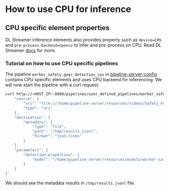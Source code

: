 # How to use CPU for inference

## CPU specific element properties
DL Streamer inference elements also provides property such as `device=CPU` and `pre-process-backend=opencv` to infer and pre-process on CPU. Read DL Streamer [docs](https://dlstreamer.github.io/dev_guide/model_preparation.html#model-pre-and-post-processing) for more.

### Tutorial on how to use CPU specific pipelines

The pipeline `worker_safety_gear_detection_cpu` in [pipeline-server-config](../../configs/pipeline-server-config.json) contains CPU specific elements and uses CPU backend for inferencing. We will now start the pipeline with a curl request.

```sh
curl http://<HOST_IP>:8080/pipelines/user_defined_pipelines/worker_safety_gear_detection_cpu -X POST -H 'Content-Type: application/json' -d '{
    "source": {
        "uri": "file:///home/pipeline-server/resources/videos/Safety_Full_Hat_and_Vest.avi",
        "type": "uri"
    },
    "destination": {
        "metadata": {
            "type": "file",
            "path": "/tmp/results.jsonl",
            "format": "json-lines"
        }
    },
    "parameters": {
        "detection-properties": {
            "model": "/home/pipeline-server/resources/models/worker-safety-gear-detection/deployment/Detection/model/model.xml"
        }
    }
}'
```

We should see the metadata results in `/tmp/results.jsonl` file.
